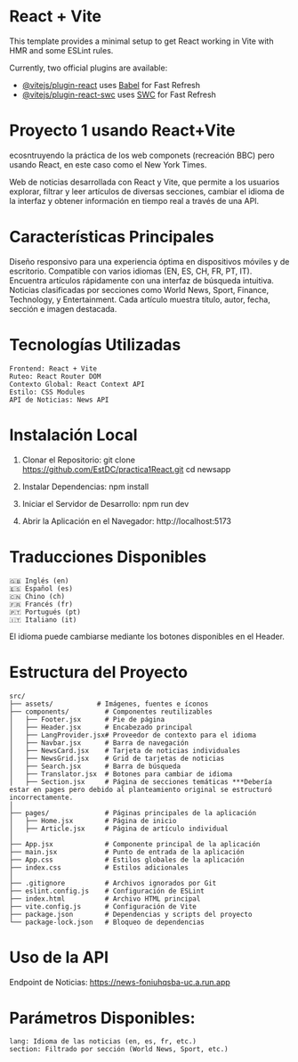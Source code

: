 # React + Vite

This template provides a minimal setup to get React working in Vite with HMR and some ESLint rules.

Currently, two official plugins are available:

- [@vitejs/plugin-react](https://github.com/vitejs/vite-plugin-react/blob/main/packages/plugin-react/README.md) uses [Babel](https://babeljs.io/) for Fast Refresh
- [@vitejs/plugin-react-swc](https://github.com/vitejs/vite-plugin-react-swc) uses [SWC](https://swc.rs/) for Fast Refresh


Proyecto 1 usando React+Vite
============================

ecosntruyendo la práctica de los web componets (recreación BBC) pero usando React, en este caso como el New York Times.


Web de noticias desarrollada con React y Vite, que permite a los usuarios explorar, filtrar y leer artículos de diversas secciones, cambiar el idioma de la interfaz y obtener información en tiempo real a través de una API.

Características Principales
===========================
Diseño responsivo para una experiencia óptima en dispositivos móviles y de escritorio.
Compatible con varios idiomas (EN, ES, CH, FR, PT, IT).
Encuentra artículos rápidamente con una interfaz de búsqueda intuitiva.
Noticias clasificadas por secciones como World News, Sport, Finance, Technology, y Entertainment.
Cada artículo muestra título, autor, fecha, sección e imagen destacada.


Tecnologías Utilizadas
======================
    Frontend: React + Vite
    Ruteo: React Router DOM
    Contexto Global: React Context API
    Estilo: CSS Modules
    API de Noticias: News API

Instalación Local
=================
1. Clonar el Repositorio:
git clone https://github.com/EstDC/practica1React.git
cd newsapp

2. Instalar Dependencias:
npm install

3. Iniciar el Servidor de Desarrollo:
npm run dev

4. Abrir la Aplicación en el Navegador:
http://localhost:5173


Traducciones Disponibles
========================
    🇬🇧 Inglés (en)
    🇪🇸 Español (es)
    🇨🇳 Chino (ch)
    🇫🇷 Francés (fr)
    🇵🇹 Portugués (pt)
    🇮🇹 Italiano (it)

El idioma puede cambiarse mediante los botones disponibles en el Header.


Estructura del Proyecto
=======================
```plaintext
src/
├── assets/           # Imágenes, fuentes e íconos
├── components/         # Componentes reutilizables
│   ├── Footer.jsx      # Pie de página
│   ├── Header.jsx      # Encabezado principal
│   ├── LangProvider.jsx# Proveedor de contexto para el idioma
│   ├── Navbar.jsx      # Barra de navegación
│   ├── NewsCard.jsx    # Tarjeta de noticias individuales
│   ├── NewsGrid.jsx    # Grid de tarjetas de noticias
│   ├── Search.jsx      # Barra de búsqueda
│   ├── Translator.jsx  # Botones para cambiar de idioma
│   ├── Section.jsx     # Página de secciones temáticas ***Debería estar en pages pero debido al planteamiento original se estructuró incorrectamente.
│
├── pages/              # Páginas principales de la aplicación
│   ├── Home.jsx        # Página de inicio
│   ├── Article.jsx     # Página de artículo individual
│
├── App.jsx             # Componente principal de la aplicación
├── main.jsx            # Punto de entrada de la aplicación
├── App.css             # Estilos globales de la aplicación
├── index.css           # Estilos adicionales
│
├── .gitignore          # Archivos ignorados por Git
├── eslint.config.js    # Configuración de ESLint
├── index.html          # Archivo HTML principal
├── vite.config.js      # Configuración de Vite
├── package.json        # Dependencias y scripts del proyecto
└── package-lock.json   # Bloqueo de dependencias
```

Uso de la API
=============
Endpoint de Noticias:
https://news-foniuhqsba-uc.a.run.app


Parámetros Disponibles:
=======================
    lang: Idioma de las noticias (en, es, fr, etc.)
    section: Filtrado por sección (World News, Sport, etc.)
